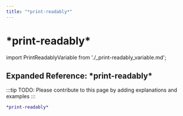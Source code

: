 ```yaml
---
title: "*print-readably*"
---
```


# \*print-readably\*

import PrintReadablyVariable from './_print-readably_variable.md';

<PrintReadablyVariable />

## Expanded Reference: \*print-readably\*

:::tip
TODO: Please contribute to this page by adding explanations and examples
:::

```lisp
*print-readably*
```
